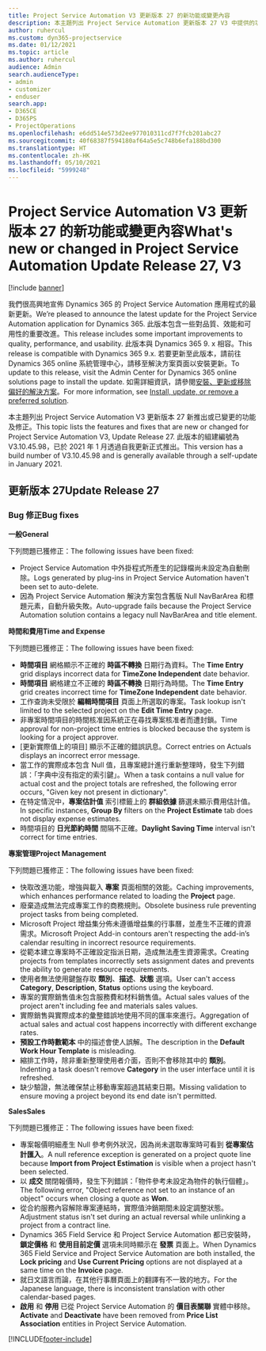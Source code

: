 ```yaml
---
title: Project Service Automation V3 更新版本 27 的新功能或變更內容
description: 本主題列出 Project Service Automation 更新版本 27 V3 中提供的功能和修正。
author: ruhercul
ms.custom: dyn365-projectservice
ms.date: 01/12/2021
ms.topic: article
ms.author: ruhercul
audience: Admin
search.audienceType:
- admin
- customizer
- enduser
search.app:
- D365CE
- D365PS
- ProjectOperations
ms.openlocfilehash: e6dd514e573d2ee977010311cd7f7fcb201abc27
ms.sourcegitcommit: 40f68387f594180af64a5e5c748b6efa188bd300
ms.translationtype: HT
ms.contentlocale: zh-HK
ms.lasthandoff: 05/10/2021
ms.locfileid: "5999248"
---
```

# <a name="whats-new-or-changed-in-project-service-automation-update-release-27-v3"></a><span data-ttu-id="d9ec6-103">Project Service Automation V3 更新版本 27 的新功能或變更內容</span><span class="sxs-lookup"><span data-stu-id="d9ec6-103">What's new or changed in Project Service Automation Update Release 27, V3</span></span>

[!include [banner](../includes/psa-now-project-operations.md)]

<span data-ttu-id="d9ec6-104">我們很高興地宣佈 Dynamics 365 的 Project Service Automation 應用程式的最新更新。</span><span class="sxs-lookup"><span data-stu-id="d9ec6-104">We’re pleased to announce the latest update for the Project Service Automation application for Dynamics 365.</span></span> <span data-ttu-id="d9ec6-105">此版本包含一些對品質、效能和可用性的重要改進。</span><span class="sxs-lookup"><span data-stu-id="d9ec6-105">This release includes some important improvements to quality, performance, and usability.</span></span> <span data-ttu-id="d9ec6-106">此版本與 Dynamics 365 9. x 相容。</span><span class="sxs-lookup"><span data-stu-id="d9ec6-106">This release is compatible with Dynamics 365 9.x.</span></span> <span data-ttu-id="d9ec6-107">若要更新至此版本，請前往 Dynamics 365 online 系統管理中心，請移至解決方案頁面以安裝更新。</span><span class="sxs-lookup"><span data-stu-id="d9ec6-107">To update to this release, visit the Admin Center for Dynamics 365 online solutions page to install the update.</span></span> <span data-ttu-id="d9ec6-108">如需詳細資訊，請參閱[安裝、更新或移除偏好的解決方案](/power-platform/admin/install-remove-preferred-solution)。</span><span class="sxs-lookup"><span data-stu-id="d9ec6-108">For more information, see [Install, update, or remove a preferred solution](/power-platform/admin/install-remove-preferred-solution).</span></span>

<span data-ttu-id="d9ec6-109">本主題列出 Project Service Automation V3 更新版本 27 新推出或已變更的功能及修正。</span><span class="sxs-lookup"><span data-stu-id="d9ec6-109">This topic lists the features and fixes that are new or changed for Project Service Automation V3, Update Release 27.</span></span> <span data-ttu-id="d9ec6-110">此版本的組建編號為 V3.10.45.98，已於 2021 年 1 月透過自我更新正式推出。</span><span class="sxs-lookup"><span data-stu-id="d9ec6-110">This version has a build number of V3.10.45.98 and is generally available through a self-update in January 2021.</span></span>

## <a name="update-release-27"></a><span data-ttu-id="d9ec6-111">更新版本 27</span><span class="sxs-lookup"><span data-stu-id="d9ec6-111">Update Release 27</span></span>

### <a name="bug-fixes"></a><span data-ttu-id="d9ec6-112">Bug 修正</span><span class="sxs-lookup"><span data-stu-id="d9ec6-112">Bug fixes</span></span>

<span data-ttu-id="d9ec6-113">**一般**</span><span class="sxs-lookup"><span data-stu-id="d9ec6-113">**General**</span></span>

<span data-ttu-id="d9ec6-114">下列問題已獲修正：</span><span class="sxs-lookup"><span data-stu-id="d9ec6-114">The following issues have been fixed:</span></span>

- <span data-ttu-id="d9ec6-115">Project Service Automation 中外掛程式所產生的記錄檔尚未設定為自動刪除。</span><span class="sxs-lookup"><span data-stu-id="d9ec6-115">Logs generated by plug-ins in Project Service Automation haven't been set to auto-delete.</span></span>
- <span data-ttu-id="d9ec6-116">因為 Project Service Automation 解決方案包含舊版 Null NavBarArea 和標題元素，自動升級失敗。</span><span class="sxs-lookup"><span data-stu-id="d9ec6-116">Auto-upgrade fails because the Project Service Automation solution contains a legacy null NavBarArea and title element.</span></span>

<span data-ttu-id="d9ec6-117">**時間和費用**</span><span class="sxs-lookup"><span data-stu-id="d9ec6-117">**Time and Expense**</span></span>

<span data-ttu-id="d9ec6-118">下列問題已獲修正：</span><span class="sxs-lookup"><span data-stu-id="d9ec6-118">The following issues have been fixed:</span></span>

- <span data-ttu-id="d9ec6-119">**時間項目** 網格顯示不正確的 **時區不轉換** 日期行為資料。</span><span class="sxs-lookup"><span data-stu-id="d9ec6-119">The **Time Entry** grid displays incorrect data for **TimeZone Independent** date behavior.</span></span>
- <span data-ttu-id="d9ec6-120">**時間項目** 網格建立不正確的 **時區不轉換** 日期行為時間。</span><span class="sxs-lookup"><span data-stu-id="d9ec6-120">The **Time Entry** grid creates incorrect time for **TimeZone Independent** date behavior.</span></span>
- <span data-ttu-id="d9ec6-121">工作查詢未受限於 **編輯時間項目** 頁面上所選取的專案。</span><span class="sxs-lookup"><span data-stu-id="d9ec6-121">Task lookup isn't limited to the selected project on the **Edit Time Entry** page.</span></span>
- <span data-ttu-id="d9ec6-122">非專案時間項目的時間核准因系統正在尋找專案核准者而遭封鎖。</span><span class="sxs-lookup"><span data-stu-id="d9ec6-122">Time approval for non-project time entries is blocked because the system is looking for a project approver.</span></span>
- <span data-ttu-id="d9ec6-123">[更新實際值上的項目] 顯示不正確的錯誤訊息。</span><span class="sxs-lookup"><span data-stu-id="d9ec6-123">Correct entries on Actuals displays an incorrect error message.</span></span>
- <span data-ttu-id="d9ec6-124">當工作的實際成本包含 Null 值，且專案總計進行重新整理時，發生下列錯誤：「字典中沒有指定的索引鍵」。</span><span class="sxs-lookup"><span data-stu-id="d9ec6-124">When a task contains a null value for actual cost and the project totals are refreshed, the following error occurs, "Given key not present in dictionary".</span></span>
- <span data-ttu-id="d9ec6-125">在特定情況中，**專案估計值** 索引標籤上的 **群組依據** 篩選未顯示費用估計值。</span><span class="sxs-lookup"><span data-stu-id="d9ec6-125">In specific instances, **Group By** filters on the **Project Estimate** tab does not display expense estimates.</span></span>
- <span data-ttu-id="d9ec6-126">時間項目的 **日光節約時間** 間隔不正確。</span><span class="sxs-lookup"><span data-stu-id="d9ec6-126">**Daylight Saving Time** interval isn't correct for time entries.</span></span>

<span data-ttu-id="d9ec6-127">**專案管理**</span><span class="sxs-lookup"><span data-stu-id="d9ec6-127">**Project Management**</span></span>

<span data-ttu-id="d9ec6-128">下列問題已獲修正：</span><span class="sxs-lookup"><span data-stu-id="d9ec6-128">The following issues have been fixed:</span></span>

- <span data-ttu-id="d9ec6-129">快取改進功能，增強與載入 **專案** 頁面相關的效能。</span><span class="sxs-lookup"><span data-stu-id="d9ec6-129">Caching improvements, which enhances performance related to loading the **Project** page.</span></span>
- <span data-ttu-id="d9ec6-130">廢棄造成無法完成專案工作的商務規則。</span><span class="sxs-lookup"><span data-stu-id="d9ec6-130">Obsolete business rule preventing project tasks from being completed.</span></span>
- <span data-ttu-id="d9ec6-131">Microsoft Project 增益集分佈未遵循增益集的行事曆，並產生不正確的資源需求。</span><span class="sxs-lookup"><span data-stu-id="d9ec6-131">Microsoft Project Add-in contours aren't respecting the add-in’s calendar resulting in incorrect resource requirements.</span></span>
- <span data-ttu-id="d9ec6-132">從範本建立專案時不正確設定指派日期，造成無法產生資源需求。</span><span class="sxs-lookup"><span data-stu-id="d9ec6-132">Creating projects from templates incorrectly sets assignment dates and prevents the ability to generate resource requirements.</span></span>
- <span data-ttu-id="d9ec6-133">使用者無法使用鍵盤存取 **類別**、**描述**、**狀態** 選項。</span><span class="sxs-lookup"><span data-stu-id="d9ec6-133">User can't access **Category**, **Description**, **Status** options using the keyboard.</span></span>
- <span data-ttu-id="d9ec6-134">專案的實際銷售值未包含服務費和材料銷售值。</span><span class="sxs-lookup"><span data-stu-id="d9ec6-134">Actual sales values of the project aren't including fee and materials sales values.</span></span>
- <span data-ttu-id="d9ec6-135">實際銷售與實際成本的彙整錯誤地使用不同的匯率來進行。</span><span class="sxs-lookup"><span data-stu-id="d9ec6-135">Aggregation of actual sales and actual cost happens incorrectly with different exchange rates.</span></span>
- <span data-ttu-id="d9ec6-136">**預設工作時數範本** 中的描述會使人誤解。</span><span class="sxs-lookup"><span data-stu-id="d9ec6-136">The description in the **Default Work Hour Template** is misleading.</span></span>
- <span data-ttu-id="d9ec6-137">縮排工作時，除非重新整理使用者介面，否則不會移除其中的 **類別**。</span><span class="sxs-lookup"><span data-stu-id="d9ec6-137">Indenting a task doesn't remove **Category** in the user interface until it is refreshed.</span></span>
- <span data-ttu-id="d9ec6-138">缺少驗證，無法確保禁止移動專案超過其結束日期。</span><span class="sxs-lookup"><span data-stu-id="d9ec6-138">Missing validation to ensure moving a project beyond its end date isn't permitted.</span></span>

<span data-ttu-id="d9ec6-139">**Sales**</span><span class="sxs-lookup"><span data-stu-id="d9ec6-139">**Sales**</span></span>

<span data-ttu-id="d9ec6-140">下列問題已獲修正：</span><span class="sxs-lookup"><span data-stu-id="d9ec6-140">The following issues have been fixed:</span></span>

- <span data-ttu-id="d9ec6-141">專案報價明細產生 Null 參考例外狀況，因為尚未選取專案時可看到 **從專案估計匯入**。</span><span class="sxs-lookup"><span data-stu-id="d9ec6-141">A null reference exception is generated on a project quote line because **Import from Project Estimation** is visible when a project hasn't been selected.</span></span>
- <span data-ttu-id="d9ec6-142">以 **成交** 關閉報價時，發生下列錯誤：「物件參考未設定為物件的執行個體」。</span><span class="sxs-lookup"><span data-stu-id="d9ec6-142">The following error, "Object reference not set to an instance of an object" occurs when closing a quote as **Won**.</span></span>
- <span data-ttu-id="d9ec6-143">從合約服務內容解除專案連結時，實際值沖銷期間未設定調整狀態。</span><span class="sxs-lookup"><span data-stu-id="d9ec6-143">Adjustment status isn't set during an actual reversal while unlinking a project from a contract line.</span></span>
- <span data-ttu-id="d9ec6-144">Dynamics 365 Field Service 和 Project Service Automation 都已安裝時，**鎖定價格** 和 **使用目前定價** 選項未同時顯示在 **發票** 頁面上。</span><span class="sxs-lookup"><span data-stu-id="d9ec6-144">When Dynamics 365 Field Service and Project Service Automation are both installed, the **Lock pricing** and **Use Current Pricing** options are not displayed at a same time on the **Invoice** page.</span></span>
- <span data-ttu-id="d9ec6-145">就日文語言而論，在其他行事曆頁面上的翻譯有不一致的地方。</span><span class="sxs-lookup"><span data-stu-id="d9ec6-145">For the Japanese language, there is inconsistent translation with other calendar-based pages.</span></span>
- <span data-ttu-id="d9ec6-146">**啟用** 和 **停用** 已從 Project Service Automation 的 **價目表關聯** 實體中移除。</span><span class="sxs-lookup"><span data-stu-id="d9ec6-146">**Activate** and **Deactivate** have been removed from **Price List Association** entities in Project Service Automation.</span></span>


[!INCLUDE[footer-include](../includes/footer-banner.md)]